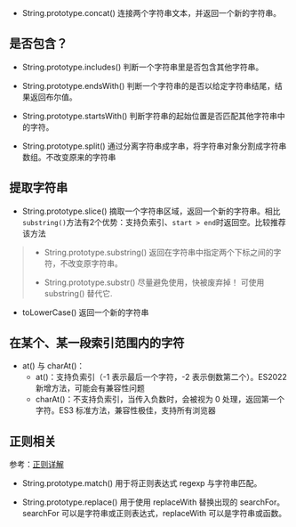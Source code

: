 * String.prototype.concat()
    连接两个字符串文本，并返回一个新的字符串。

## 是否包含？
* String.prototype.includes()
判断一个字符串里是否包含其他字符串。
* String.prototype.endsWith()
判断一个字符串的是否以给定字符串结尾，结果返回布尔值。
* String.prototype.startsWith()
判断字符串的起始位置是否匹配其他字符串中的字符。

* String.prototype.split()
通过分离字符串成字串，将字符串对象分割成字符串数组。不改变原来的字符串

## 提取字符串
* String.prototype.slice()
摘取一个字符串区域，返回一个新的字符串。相比`substring()`方法有2个优势：支持负索引、`start > end`时返回空。比较推荐该方法	

> * String.prototype.substring()
> 返回在字符串中指定两个下标之间的字符，不改变原字符串。
> 
> * String.prototype.substr()
> 尽量避免使用，快被废弃掉！ 可使用substring() 替代它.

* toLowerCase() 返回一个新的字符串

## 在某个、某一段索引范围内的字符
* at() 与 charAt()：
    * at()：支持负索引（-1 表示最后一个字符，-2 表示倒数第二个）。ES2022 新增方法，可能会有兼容性问题
    * charAt()：不支持负索引，当传入负数时，会被视为 0 处理，返回第一个字符。ES3 标准方法，兼容性极佳，支持所有浏览器

## 正则相关
参考：[正则详解](../正则/正则.md)
* String.prototype.match()
用于将正则表达式 regexp 与字符串匹配。

* String.prototype.replace()
用于使用 replaceWith 替换出现的 searchFor。searchFor 可以是字符串或正则表达式，replaceWith 可以是字符串或函数。

